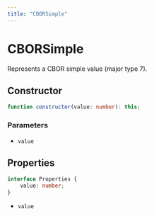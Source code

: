 ```yaml
---
title: "CBORSimple"
---
```


# CBORSimple

Represents a CBOR simple value (major type 7).

## Constructor

```ts
function constructor(value: number): this;
```

### Parameters

- `value`

## Properties

```ts
interface Properties {
	value: number;
}
```

- `value`
